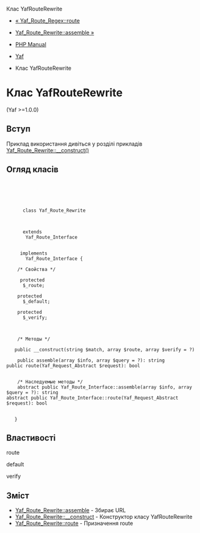 Клас YafRouteRewrite

-   [« Yaf\_Route\_Regex::route](yaf-route-regex.route.html)
    
-   [Yaf\_Route\_Rewrite::assemble »](yaf-route-rewrite.assemble.html)
    
-   [PHP Manual](index.html)
    
-   [Yaf](book.yaf.html)
    
-   Клас YafRouteRewrite
    

# Клас YafRouteRewrite

(Yaf >=1.0.0)

## Вступ

Приклад використання дивіться у розділі прикладів [Yaf\_Route\_Rewrite::\_\_construct()](yaf-route-rewrite.construct.html)

## Огляд класів

```classsynopsis


    
    
     
      class Yaf_Route_Rewrite
     

     
      extends
       Yaf_Route_Interface
     

     implements 
       Yaf_Route_Interface {
    
    /* Свойства */
    
     protected
      $_route;

    protected
      $_default;

    protected
      $_verify;



    /* Методы */
    
   public __construct(string $match, array $route, array $verify = ?)

    public assemble(array $info, array $query = ?): string
public route(Yaf_Request_Abstract $request): bool


    /* Наследуемые методы */
    abstract public Yaf_Route_Interface::assemble(array $info, array $query = ?): string
abstract public Yaf_Route_Interface::route(Yaf_Request_Abstract $request): bool


   }
```

## Властивості

route

default

verify

## Зміст

-   [Yaf\_Route\_Rewrite::assemble](yaf-route-rewrite.assemble.html) - Збирає URL
-   [Yaf\_Route\_Rewrite::\_\_construct](yaf-route-rewrite.construct.html) - Конструктор класу YafRouteRewrite
-   [Yaf\_Route\_Rewrite::route](yaf-route-rewrite.route.html) - Призначення route